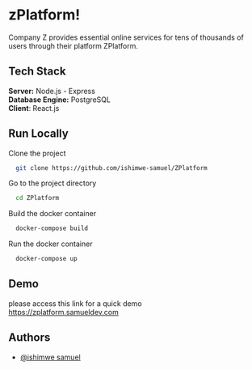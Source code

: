 
# zPlatform!
Company Z provides essential online services for tens of thousands of users through their platform ZPlatform.
## Tech Stack

**Server:** Node.js - Express \
**Database Engine:** PostgreSQL \
**Client**: React.js



## Run Locally

Clone the project

```bash
  git clone https://github.com/ishimwe-samuel/ZPlatform
```

Go to the project directory

```bash
  cd ZPlatform
```

Build the docker container

```bash
  docker-compose build
```

Run the docker container

```bash
  docker-compose up
```


## Demo
please access this link for a quick demo \
https://zplatform.samueldev.com


## Authors

- [@ishimwe samuel](https://github.com/ishimwe-samuel)

